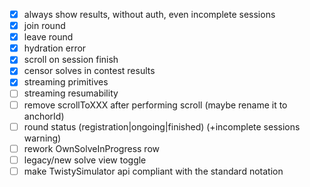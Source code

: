- [x] always show results, without auth, even incomplete sessions
- [x] join round
- [x] leave round
- [x] hydration error
- [x] scroll on session finish
- [x] censor solves in contest results
- [x] streaming primitives
- [ ] streaming resumability
- [ ] remove scrollToXXX after performing scroll (maybe rename it to anchorId)
- [ ] round status (registration|ongoing|finished) (+incomplete sessions warning)
- [ ] rework OwnSolveInProgress row
- [ ] legacy/new solve view toggle
- [ ] make TwistySimulator api compliant with the standard notation
